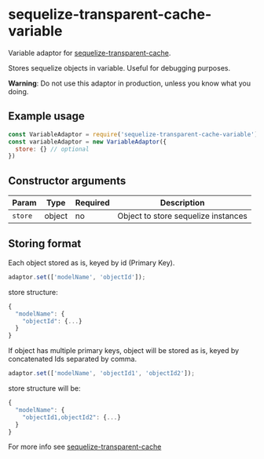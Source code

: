 # sequelize-transparent-cache-variable

Variable adaptor for [sequelize-transparent-cache](https://www.npmjs.com/package/sequelize-transparent-cache).

Stores sequelize objects in variable. Useful for debugging purposes.

**Warning**: Do not use this adaptor in production, unless you know what you doing.

## Example usage

```javascript
const VariableAdaptor = require('sequelize-transparent-cache-variable')
const variableAdaptor = new VariableAdaptor({
  store: {} // optional
})
```

## Constructor arguments

| Param   | Type   | Required | Description                         |
|---------|--------|----------|-------------------------------------|
| `store` | object | no       | Object to store sequelize instances |

## Storing format
Each object stored as is, keyed by id (Primary Key).

```javascript
adaptor.set(['modelName', 'objectId']);
```
store structure:
```javascript
{
  "modelName": {
    "objectId": {...}
  }
}
```

If object has multiple primary keys, object will be stored as is, keyed
by concatenated Ids separated by comma.

```javascript
adaptor.set(['modelName', 'objectId1', 'objectId2']);
```
store structure will be:
```javascript
{
  "modelName": {
    "objectId1,objectId2": {...}
  }
}
```

For more info see [sequelize-transparent-cache](https://www.npmjs.com/package/sequelize-transparent-cache)